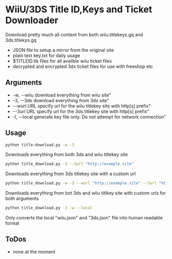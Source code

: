 # WiiU/3DS Title ID,Keys and Ticket Downloader
Download pretty much all content from both wiiu.titlekeys.gq
and 3ds.titlekys.gq
* JSON file to setup a mirror from the original site
* plain text key.txt for daily usage
* $TITLEID.tik files for all availble wiiu ticket files
* decrypted and encrypted 3ds ticket files for use with freeshop etc

## Arguments
* -w, --wiiu     download everything from wiiu site"
* -3, --3ds      download everything from 3ds site"
* --wurl URL     specify url for the wiiu titlekey site with http[s] prefix"
* --3url URL     specify url for the 3ds titlekey site with http[s] prefix"
* -l, --local    generate key file only. Do not attempt for network connection"

## Usage
```bash
python title:download.py -w -3
```
Downloads everything from both 3ds and wiiu titlekey site

```bash
python title_download.py -3 --3url "http://example.site"
```
Downloads everything from 3ds titlekey site with a custom url

```bash
python title_download.py -w -3 --wurl "http://example.site" --3url "http://3ds.example.site"
```
Downloads everything from bot 3ds and wiiu titlkey site with custom urls
for both arguments

```bash
python title_download.py -3 -w --local
```
Only converts the local "wiiu.json" and "3ds.json" file into human
readable format

## ToDos
* none at the moment
